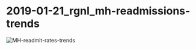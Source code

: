 # 2019-01-21_rgnl_mh-readmissions-trends


![MH-readmit-rates-trends](results/dst/2019-01-23_mh-readmit-rates_fcasts-with-CIs.jpg)